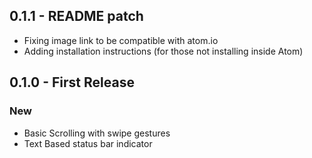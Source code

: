 ## 0.1.1 - README patch
* Fixing image link to be compatible with atom.io
* Adding installation instructions (for those not installing inside Atom)

## 0.1.0 - First Release

### New
* Basic Scrolling with swipe gestures
* Text Based status bar indicator
